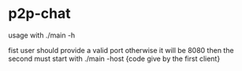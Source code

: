 # p2p-chat

usage with ./main -h

fist user should provide a valid port otherwise it will be 8080
then the second must start with ./main -host {code give by the first client}
